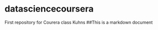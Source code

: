 datasciencecoursera
===================

First repository for Courera class Kuhns
##This is a markdown document
